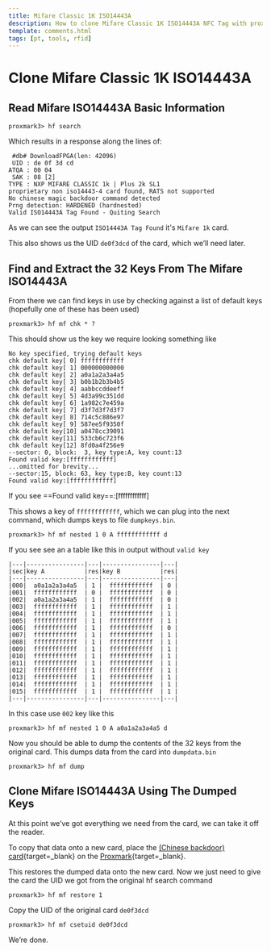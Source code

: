 ```yaml
---
title: Mifare Classic 1K ISO14443A
description: How to clone Mifare Classic 1K ISO14443A NFC Tag with proxmark3
template: comments.html
tags: [pt, tools, rfid]
---
```


# Clone Mifare Classic 1K ISO14443A

## Read Mifare ISO14443A Basic Information

```shell
proxmark3> hf search
```

Which results in a response along the lines of:

```shell
 #db# DownloadFPGA(len: 42096)
 UID : de 0f 3d cd
ATQA : 00 04
 SAK : 08 [2]
TYPE : NXP MIFARE CLASSIC 1k | Plus 2k SL1
proprietary non iso14443-4 card found, RATS not supported
No chinese magic backdoor command detected
Prng detection: HARDENED (hardnested)
Valid ISO14443A Tag Found - Quiting Search
```

As we can see the output `ISO14443A Tag Found` it's `Mifare 1k` card.

This also shows us the UID `de0f3dcd` of the card, which we’ll need later.

## Find and Extract the 32 Keys From The Mifare ISO14443A

From there we can find keys in use by checking against a list of default keys (hopefully one of these has been used)

```shell
proxmark3> hf mf chk * ?
```

This should show us the key we require looking something like

```shell hl_lines="16 19"
No key specified, trying default keys
chk default key[ 0] ffffffffffff
chk default key[ 1] 000000000000
chk default key[ 2] a0a1a2a3a4a5
chk default key[ 3] b0b1b2b3b4b5
chk default key[ 4] aabbccddeeff
chk default key[ 5] 4d3a99c351dd
chk default key[ 6] 1a982c7e459a
chk default key[ 7] d3f7d3f7d3f7
chk default key[ 8] 714c5c886e97
chk default key[ 9] 587ee5f9350f
chk default key[10] a0478cc39091
chk default key[11] 533cb6c723f6
chk default key[12] 8fd0a4f256e9
--sector: 0, block:  3, key type:A, key count:13
Found valid key:[ffffffffffff]
...omitted for brevity...
--sector:15, block: 63, key type:B, key count:13
Found valid key:[ffffffffffff]
```

If you see ==Found valid key==:[ffffffffffff]

This shows a key of `ffffffffffff`, which we can plug into the next command, which dumps keys to file `dumpkeys.bin`.

```shell
proxmark3> hf mf nested 1 0 A ffffffffffff d
```

If you see see an a table like this in output without `valid key`

```shell
|---|----------------|---|----------------|---|
|sec|key A           |res|key B           |res|
|---|----------------|---|----------------|---|
|000|  a0a1a2a3a4a5  | 1 |  ffffffffffff  | 0 |
|001|  ffffffffffff  | 0 |  ffffffffffff  | 0 |
|002|  a0a1a2a3a4a5  | 1 |  ffffffffffff  | 0 |
|003|  ffffffffffff  | 1 |  ffffffffffff  | 1 |
|004|  ffffffffffff  | 1 |  ffffffffffff  | 1 |
|005|  ffffffffffff  | 1 |  ffffffffffff  | 1 |
|006|  ffffffffffff  | 1 |  ffffffffffff  | 0 |
|007|  ffffffffffff  | 1 |  ffffffffffff  | 1 |
|008|  ffffffffffff  | 1 |  ffffffffffff  | 1 |
|009|  ffffffffffff  | 1 |  ffffffffffff  | 1 |
|010|  ffffffffffff  | 1 |  ffffffffffff  | 1 |
|011|  ffffffffffff  | 1 |  ffffffffffff  | 1 |
|012|  ffffffffffff  | 1 |  ffffffffffff  | 1 |
|013|  ffffffffffff  | 1 |  ffffffffffff  | 1 |
|014|  ffffffffffff  | 1 |  ffffffffffff  | 1 |
|015|  ffffffffffff  | 1 |  ffffffffffff  | 1 |
|---|----------------|---|----------------|---|
```

In this case use `002` key like this

```shell
proxmark3> hf mf nested 1 0 A a0a1a2a3a4a5 d
```

Now you should be able to dump the contents of the 32 keys from the original card.
This dumps data from the card into `dumpdata.bin`

```shell
proxmark3> hf mf dump
```

## Clone Mifare ISO14443A Using The Dumped Keys

At this point we’ve got everything we need from the card, we can take it off the reader.

To copy that data onto a new card, place the [(Chinese backdoor) card](https://amzn.to/2XdKnfv){target=\_blank} on the [Proxmark](https://amzn.to/3AcCQvL){target=\_blank}.

This restores the dumped data onto the new card. Now we just need to give the card the UID we got from the original hf search command

```shell
proxmark3> hf mf restore 1
```

Copy the UID of the original card `de0f3dcd`

```shell
proxmark3> hf mf csetuid de0f3dcd
```

We’re done.

<!-- appendices -->

<!-- urls -->

[common-keys]: /assets/pages/proxmark/commonkeys.txt 'common-keys'

<!-- images -->

<!--css-->

<!-- end appendices -->
